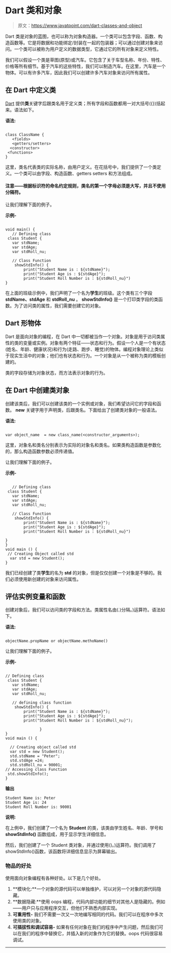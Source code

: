 # Dart 类和对象

> 原文：<https://www.javatpoint.com/dart-classes-and-object>

Dart 类是对象的蓝图，也可以称为对象构造器。一个类可以包含字段、函数、构造函数等。它是将数据和功能绑定/封装在一起的包装器；可以通过创建对象来访问。一个类可以被称为用户定义的数据类型，它通过它的所有对象来定义特性。

我们可以假设一个类是草图(原型)或汽车。它包含了关于车型名称、年份、特性、价格等所有细节。基于汽车的这些特性，我们可以制造汽车。在这里，汽车是一个物体。可以有许多汽车，因此我们可以创建许多汽车对象来访问所有属性。

## 在 Dart 中定义类

[Dart](https://www.javatpoint.com/dart-programming) 提供**类**关键字后跟类名用于定义类；所有字段和函数都用一对大括号({})括起来。语法如下。

**语法:**

```

class ClassName {
   <fields>
   <getters/setters>
  <constructor>
 <functions>
}

```

这里，类名代表类的实际名称，由用户定义。在花括号中，我们提供了一个类定义。一个类可以由字段、构造函数、getters setters 和方法组成。

#### 注意——根据标识符的命名约定规则，类名的第一个字母必须是大写，并且不使用分隔符。

让我们理解下面的例子。

**示例-**

```

void main() { 
   // Defining class
 class Student {
   var stdName;
   var stdAge;
   var stdRoll_nu;

   // Class Function
    showStdInfo() {
        print("Student Name is : ${stdName}");
        print("Student Age is : ${stdAge}");
        print("Student Roll Number is : ${stdRoll_nu}")
}

```

在上面的班级示例中，我们声明了一个名为**学生**的班级。这个类有三个字段 **stdName、stdAge** 和 **stdRoll_nu** 。 **showStdInfo()** 是一个打印类字段的类函数。为了访问类的属性，我们需要创建它的对象。

## Dart 形物体

Dart 是面向对象的编程，在 Dart 中一切都被当作一个对象。对象是用于访问类属性的类的变量或实例。对象有两个特征——状态和行为。假设一个人是一个有状态(姓名、年龄、健康状况)和行为(走路、跑步、睡觉)的物体。编程对象理论上类似于现实生活中的对象；他们也有状态和行为。一个对象是从一个被称为类的模板创建的。

类的字段存储为对象状态，而方法表示对象的行为。

## 在 Dart 中创建类对象

创建该类后，我们可以创建该类的一个实例或对象，我们希望访问它的字段和函数。 **new** 关键字用于声明类，后跟类名。下面给出了创建类对象的一般语法。

**语法:**

```

var object_name  = new class_name(<constructor_arguments>);

```

这里，对象名和类名分别表示为实际的对象名和类名。如果类构造函数是参数化的，那么构造函数参数必须传递值。

让我们理解下面的例子。

**示例-**

```

   // Defining class
 class Student {
   var stdName;
   var stdAge;
   var stdRoll_nu;

   // Class Function
    showStdInfo() {
        print("Student Name is : ${stdName}");
        print("Student Age is : ${stdAge}");
        print("Student Roll Number is : ${stdRoll_nu}")

}
}
void main () {
 // Creating Object called std
  var std = new Student();
}

```

我们已经创建了类**学生**的名为 **std** 的对象，但是仅仅创建一个对象是不够的。我们必须使用新创建的对象来访问属性。

## 评估实例变量和函数

创建对象后，我们可以访问类的字段和方法。类属性名由(.)分隔。)运算符。语法如下。

**语法:**

```

objectName.propName or objectName.methoName()

```

让我们理解下面的例子。

**示例-**

```

// Defining class
 class Student {
   var stdName;
   var stdAge;
   var stdRoll_nu;

   // defining class function
    showStdInfo() {
        print("Student Name is : ${stdName}");
        print("Student Age is : ${stdAge}");
        print("Student Roll Number is : ${stdRoll_nu}");

               }
}
void main () {

  // Creating object called std
  var std = new Student();
  std.stdName = "Peter";
  std.stdAge =24;
  std.stdRoll_nu = 90001;
// Accessing class Function
 std.showStdInfo();
}

```

**输出**

```
Student Name is: Peter
Student Age is: 24
Student Roll Number is: 90001

```

**说明:**

在上例中，我们创建了一个名为 **Student** 的类，该类由学生姓名、年龄、学号和 **showStdInfo()** 函数组成，用于显示学生详细信息。

然后，我们创建了一个 Student 类对象，并通过使用()。)运算符。我们调用了 showStdInfo()函数，该函数将详细信息显示为屏幕输出。

### 物品的好处

使用面向对象编程有各种好处。以下是几个好处。

1.  **模块化:**一个对象的源代码可以单独维护，可以对另一个对象的源代码隐藏。
2.  **数据隐藏:**使用 oops 编程，代码内部功能的细节对其他人是隐藏的。例如——用户只与应用程序交互，但他们不熟悉内部实现。
3.  **可重用性-** 我们不需要一次又一次地编写相同的代码。我们可以在程序中多次使用类的对象。
4.  **可插拔性和调试容易-** 如果有任何对象在我们的程序中产生问题，然后我们可以在我们的程序中替换它，并插入新的对象作为它的替换。oops 代码很容易调试。

* * *